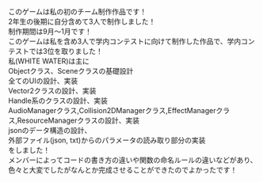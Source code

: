 このゲームは私の初のチーム制作作品です！  
2年生の後期に自分含めて3人で制作しました！  
制作期間は9月～1月です！  
このゲームは私を含め3人で学内コンテストに向けて制作した作品で、学内コンテストでは3位を取りました！  
私(WHITE WATER)は主に  
Objectクラス、Sceneクラスの基礎設計  
全てのUIの設計、実装  
Vector2クラスの設計、実装  
Handle系のクラスの設計、実装  
AudioManagerクラス,Collision2DManagerクラス,EffectManagerクラス,ResourceManagerクラスの設計、実装  
jsonのデータ構造の設計、  
外部ファイル(json, txt)からのパラメータの読み取り部分の実装  
をしました！  
メンバーによってコードの書き方の違いや関数の命名ルールの違いなどがあり、色々と大変でしたがなんとか完成させることができたのでよかったです！  
